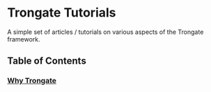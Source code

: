 # Trongate Tutorials

A simple set of articles / tutorials on various aspects of the Trongate framework.

## Table of Contents

### [Why Trongate](./start/why.md)
